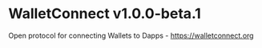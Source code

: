 # WalletConnect v1.0.0-beta.1

Open protocol for connecting Wallets to Dapps - https://walletconnect.org
